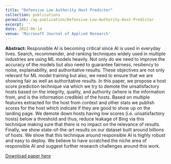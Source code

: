 ```yaml
---
title: "Defensive Low Authority Host Predictor"
collection: publications
permalink: /ag-publication/Defensive-Low-Authority-Host-Predictor
excerpt: ''
date: 2022-06-14
venue: 'Microsoft Journal of Applied Research'
---
```


**Abstract:** Responsible AI is becoming critical since AI is used in everyday lives. Search, recommender, and ranking
techniques widely used in multiple industries are using ML models heavily. Not only do we need to
improve the accuracy of the models but also need to guarantee fairness, resiliency to noise, explainability,
and authoritative results. These objectives are not only relevant for ML model training but also, we need
to ensure that we are showing fair as well as authoritative results. In this paper, we propose a host score
prediction technique via which we try to demote the unsatisfactory hosts based on the integrity, quality, and
authority (where is the information from, and is the information credible) of the hosts. Based on multiple
features extracted for the host from context and other stats we publish scores for the host which indicate if
they are good to show up on the landing page. We demote down hosts having low scores (i.e. unsatisfactory
hosts) below a threshold and thus, reduce leakage of Bing via this technique making sure that there is no
impact on the relevance of results. Finally, we show state-of-the-art results on our dataset built around
billions of hosts. We show that this technique around responsible AI is highly robust and easy to deploy. We
believe to have scratched the niche area of responsible AI and suggest further research challenges around this work.

[Download paper here](http://Ashish-Gupta03.github.io/files/Defensive_Low_Authority_Host_Predictor.pdf)
